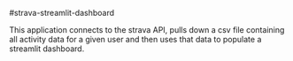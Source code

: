 #strava-streamlit-dashboard

This application connects to the strava API, pulls down a csv file containing all activity data for a given user and then uses that data to populate a streamlit dashboard.